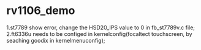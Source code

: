# rv1106_demo

1.st7789 show error, change the HSD20_IPS value to 0 in fb_st7789v.c file;
2.ft6336u needs to be configed in kernelconfig(focaltect touchscreen, by seaching goodix in kernelmenuconfig);